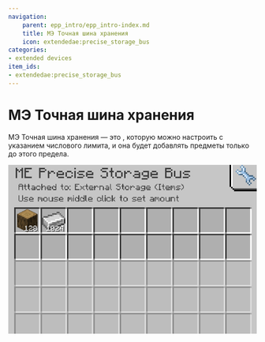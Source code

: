 ```yaml
---
navigation:
    parent: epp_intro/epp_intro-index.md
    title: МЭ Точная шина хранения
    icon: extendedae:precise_storage_bus
categories:
- extended devices
item_ids:
- extendedae:precise_storage_bus
---
```


# МЭ Точная шина хранения

<GameScene zoom="8" background="transparent">
  <ImportStructure src="../structure/cable_precise_storage_bus.snbt"></ImportStructure>
</GameScene>

МЭ Точная шина хранения — это <ItemLink id="ae2:storage_bus" />, которую можно настроить с указанием числового лимита, и она будет добавлять предметы только до этого предела.

![GUI](../pic/pre_storage_bus.png)